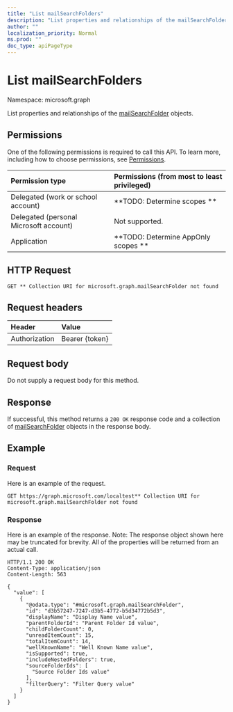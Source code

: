 ```yaml
---
title: "List mailSearchFolders"
description: "List properties and relationships of the mailSearchFolder objects."
author: ""
localization_priority: Normal
ms.prod: ""
doc_type: apiPageType
---
```


# List mailSearchFolders

Namespace: microsoft.graph

List properties and relationships of the [mailSearchFolder](../resources/mailsearchfolder.md) objects.

## Permissions
One of the following permissions is required to call this API. To learn more, including how to choose permissions, see [Permissions](/concepts/permissions-reference.md).

|Permission type|Permissions (from most to least privileged)|
|:---|:---|
|Delegated (work or school account)|**TODO: Determine scopes **|
|Delegated (personal Microsoft account)|Not supported.|
|Application|**TODO: Determine AppOnly scopes **|

## HTTP Request
<!-- {
  "blockType": "ignored"
}
-->
``` http
GET ** Collection URI for microsoft.graph.mailSearchFolder not found
```

## Request headers
|Header|Value|
|:---|:---|
|Authorization|Bearer {token}|

## Request body
Do not supply a request body for this method.

## Response
If successful, this method returns a `200 OK` response code and a collection of [mailSearchFolder](../resources/mailsearchfolder.md) objects in the response body.

## Example

### Request
Here is an example of the request.
<!-- {
  "blockType": "request",
  "name": "get_mailsearchfolder"
}
-->
``` http
GET https://graph.microsoft.com/localtest** Collection URI for microsoft.graph.mailSearchFolder not found
```

### Response
Here is an example of the response. Note: The response object shown here may be truncated for brevity. All of the properties will be returned from an actual call.
<!-- {
  "blockType": "response",
  "truncated": true,
  "@odata.type": "collection(microsoft.graph.mailsearchfolder)"
}
-->
``` http
HTTP/1.1 200 OK
Content-Type: application/json
Content-Length: 563

{
  "value": [
    {
      "@odata.type": "#microsoft.graph.mailSearchFolder",
      "id": "d3b57247-7247-d3b5-4772-b5d34772b5d3",
      "displayName": "Display Name value",
      "parentFolderId": "Parent Folder Id value",
      "childFolderCount": 0,
      "unreadItemCount": 15,
      "totalItemCount": 14,
      "wellKnownName": "Well Known Name value",
      "isSupported": true,
      "includeNestedFolders": true,
      "sourceFolderIds": [
        "Source Folder Ids value"
      ],
      "filterQuery": "Filter Query value"
    }
  ]
}
```

